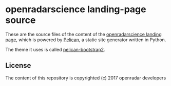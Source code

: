 openradarscience landing-page source
====================================

These are the source files of the content of the 
[openradarscience landing page](http://openradar.github.io), which is powered by
[Pelican](http://getpelican.com), a static site generator written in Python.

The theme it uses is called [pelican-bootstrap2](https://github.com/getpelican/pelican-themes/tree/master/pelican-bootstrap3).

License
-------

The content of this repository is copyrighted (c) 2017 openradar developers